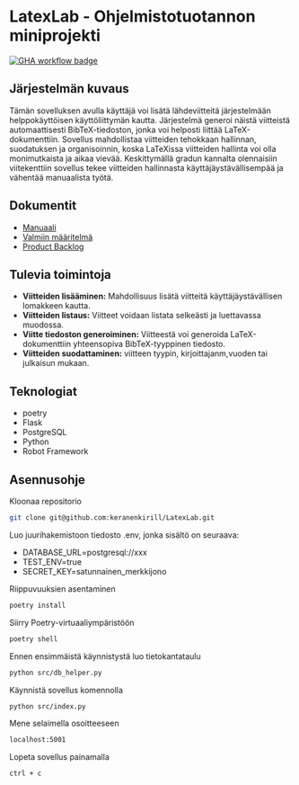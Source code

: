 # LatexLab - Ohjelmistotuotannon miniprojekti

[![GHA workflow badge](https://github.com/keranenkirill/LatexLab/workflows/CI/badge.svg)](https://github.com/keranenkirill/LatexLab/actions)

## Järjestelmän kuvaus

Tämän sovelluksen avulla käyttäjä voi lisätä lähdeviitteitä järjestelmään helppokäyttöisen käyttöliittymän kautta. Järjestelmä generoi näistä viitteistä automaattisesti BibTeX-tiedoston, jonka voi helposti liittää LaTeX-dokumenttiin. Sovellus mahdollistaa viitteiden tehokkaan hallinnan, suodatuksen ja organisoinnin, koska LaTeXissa viitteiden hallinta voi olla monimutkaista ja aikaa vievää. Keskittymällä gradun kannalta olennaisiin viitekenttiin sovellus tekee viitteiden hallinnasta käyttäjäystävällisempää ja vähentää manuaalista työtä.


## Dokumentit
* [Manuaali](docs/manuaali.md)
* [Valmiin määritelmä](docs/definitionOfDone.md)
* [Product Backlog](https://docs.google.com/spreadsheets/d/1z1sriGN7_VkhWK3ftrvxO8W_lWaIzaeMN91lBrkc4Ag/edit?gid=1#gid=1)

## Tulevia toimintoja
- **Viitteiden lisääminen:** Mahdollisuus lisätä viitteitä käyttäjäystävällisen lomakkeen kautta.
- **Viitteiden listaus:** Viitteet voidaan listata selkeästi ja luettavassa muodossa.
- **Viitte tiedoston generoiminen:** Viitteestä voi generoida LaTeX-dokumenttiin yhteensopiva BibTeX-tyyppinen tiedosto.
- **Viitteiden suodattaminen:** viitteen tyypin, kirjoittajanm,vuoden tai julkaisun mukaan. 

## Teknologiat
- poetry
- Flask
- PostgreSQL
- Python
- Robot Framework

## Asennusohje

Kloonaa repositorio
```bash
git clone git@github.com:keranenkirill/LatexLab.git
```
Luo juurihakemistoon tiedosto .env, jonka sisältö on seuraava:
 - DATABASE_URL=postgresql://xxx
 - TEST_ENV=true
 - SECRET_KEY=satunnainen_merkkijono

Riippuvuuksien asentaminen
```bash
poetry install
```
Siirry Poetry-virtuaaliympäristöön
```bash
poetry shell
```
Ennen ensimmäistä käynnistystä luo tietokantataulu 
```bash
python src/db_helper.py
```
Käynnistä sovellus komennolla
```bash
python src/index.py
```
Mene selaimella osoitteeseen
```bash
localhost:5001
```
Lopeta sovellus painamalla
```bash
ctrl + c
```
